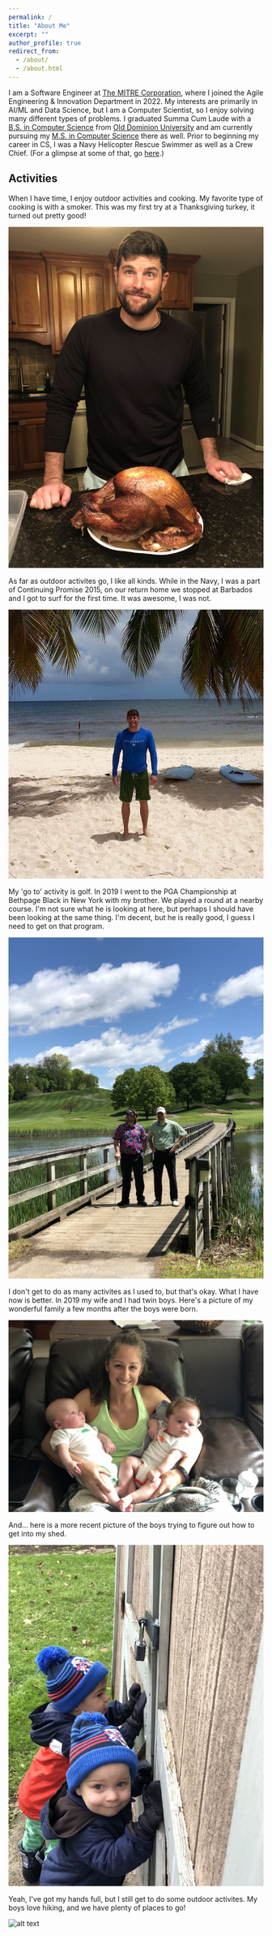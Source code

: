 ```yaml
---
permalink: /
title: "About Me"
excerpt: ""
author_profile: true
redirect_from: 
  - /about/
  - /about.html
---
```


I am a Software Engineer at [The MITRE Corporation](https://www.mitre.org/), where I joined the Agile Engineering & Innovation Department in 2022. My interests are primarily in AI/ML and Data Science, but I am a Computer Scientist, so I enjoy solving many different types of problems. I graduated Summa Cum Laude with a [B.S. in Computer Science](https://www.odu.edu/compsci/academics/undergraduate) from [Old Dominion University](https://www.odu.edu/) and am currently pursuing my [M.S. in Computer Science](https://www.odu.edu/compsci/academics/graduate) there as well. Prior to beginning my career in CS, I was a Navy Helicopter Rescue Swimmer as well as a Crew Chief. (For a glimpse at some of that, go [here](/navy/).)

## Activities

When I have time, I enjoy outdoor activities and cooking. My favorite type of cooking is with a smoker. This was my first try at a Thanksgiving turkey, it turned out pretty good!

![alt text](/images/turkey.heic)

As far as outdoor activites go, I like all kinds. While in the Navy, I was a part of Continuing Promise 2015, on our return home we stopped at Barbados and I got to surf for the first time. It was awesome, I was not.

![alt text](/images/surf.jpg)

My 'go to' activity is golf. In 2019 I went to the PGA Championship at Bethpage Black in New York with my brother. We played a round at a nearby course. I'm not sure what he is looking at here, but perhaps I should have been looking at the same thing. I'm decent, but he is really good, I guess I need to get on that program.

![alt text](/images/brother.jpg)

I don't get to do as many activites as I used to, but that's okay. What I have now is better. In 2019 my wife and I had twin boys. Here's a picture of my wonderful family a few months after the boys were born.

![alt text](/images/family.jpg)

And... here is a more recent picture of the boys trying to figure out how to get into my shed.

![alt text](/images/shed.heic)

Yeah, I've got my hands full, but I still get to do some outdoor activites. My boys love hiking, and we have plenty of places to go!

![alt text](/images/hike1.jpg)